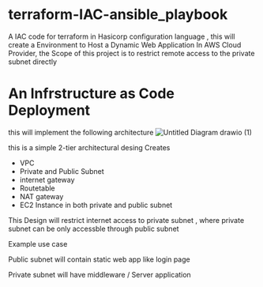 # terraform-IAC-ansible_playbook
A IAC code for terraform in Hasicorp configuration language , this will create a Environment to Host a Dynamic Web Application In AWS Cloud Provider, the Scope of this project is to restrict remote access to the private subnet directly
# An Infrstructure as Code Deployment
this will implement the following architecture
![Untitled Diagram drawio (1)](https://github.com/Lourdez/terraform-IAC-ansible_playbook/assets/54675124/ace5f431-8b90-4c55-85dd-533fb4c69820)

this is a simple 2-tier architectural desing Creates 
+ VPC
+ Private and Public Subnet
+ internet gateway
+ Routetable
+ NAT gateway
+ EC2 Instance in both private and public subnet 

This Design will restrict internet access to private subnet , where private subnet can be only accessble through public subnet 

Example use case

Public subnet will contain static web app like login page

Private subnet will have middleware / Server application 


